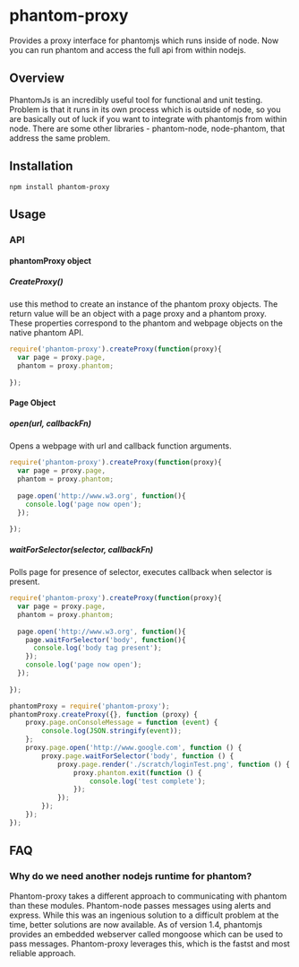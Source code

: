 # phantom-proxy
Provides a proxy interface for phantomjs which runs inside of node.  Now you can run phantom and access the full api from within nodejs.

## Overview
PhantomJs is an incredibly useful tool for functional and unit testing.  Problem is that it runs in its own process which is outside of node, so you are basically out of luck if you want to integrate with phantomjs from within node.  There are some other libraries - phantom-node, node-phantom, that address the same problem.  


## Installation
`npm install phantom-proxy` 

## Usage
### API
#### phantomProxy object
##### CreateProxy()
use this method to create an instance of the phantom proxy objects.  The return value will be an object with a page proxy and a phantom proxy.  These properties correspond to the phantom and webpage objects on the native phantom API.
```javascript
require('phantom-proxy').createProxy(function(proxy){
  var page = proxy.page,
  phantom = proxy.phantom;
  
});
```

#### Page Object
##### open(url, callbackFn)
Opens a webpage with url and callback function arguments.
```javascript
require('phantom-proxy').createProxy(function(proxy){
  var page = proxy.page,
  phantom = proxy.phantom;
  
  page.open('http://www.w3.org', function(){
    console.log('page now open');
  });  
  
});
```
##### waitForSelector(selector, callbackFn)
Polls page for presence of selector, executes callback when selector is present.
```javascript
require('phantom-proxy').createProxy(function(proxy){
  var page = proxy.page,
  phantom = proxy.phantom;
  
  page.open('http://www.w3.org', function(){
    page.waitForSelector('body', function(){
      console.log('body tag present');
    });
    console.log('page now open');
  });  
  
});
```

```javascript
phantomProxy = require('phantom-proxy');
phantomProxy.createProxy({}, function (proxy) {
    proxy.page.onConsoleMessage = function (event) {
        console.log(JSON.stringify(event));
    };
    proxy.page.open('http://www.google.com', function () {
        proxy.page.waitForSelector('body', function () {
            proxy.page.render('./scratch/loginTest.png', function () {
                proxy.phantom.exit(function () {
                    console.log('test complete');
                });
            });
        });
    });
});
```

## FAQ
### Why do we need another nodejs runtime for phantom?
Phantom-proxy takes a different approach to communicating with phantom than these modules.  Phantom-node passes messages using alerts and express.  While this was an ingenious solution to a difficult problem at the time, better solutions are now available.  As of version 1.4, phantomjs provides an embedded webserver called mongoose which can be used to pass messages.  Phantom-proxy leverages this, which is the fastst and most reliable approach.



